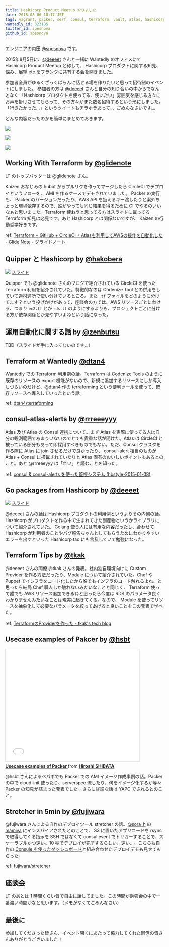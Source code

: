 ```yaml
---
title: Hashicorp Product Meetup やりました
date: 2015-08-06 10:17 JST
tags: vagrant, packer, serf, consul, terraform, vault, atlas, hashicorp
wantedly_id: 323185
twitter_id: spesnova
github_id: spesnova
---
```


エンジニアの内田 [@spesnova](https://twitter.com/spesnova) です。

2015年8月5日に、[@deeeet](https://twitter.com/deeeet) さんと一緒に Wantedly のオフィスにて Hashicorp Product Meetup と称して、
Hashicorp プロダクトに関する知見、悩み、展望 etc をフランクに共有する会を開きました。

参加者全員がゆるくざっくばらんに話せる場を作りたいと思って招待制のイベントにしました。
参加者の方は [@deeeet](https://twitter.com/deeeet) さんと自分の知り合いの中からでなんとなく 「Hashicorp プロダクトを使ってる、使いたい」雰囲気を感じる方々にお声を掛けさせてもらって、その方々がまた数名招待するという形にしました。「行きたかった...」というツイートもチラホラあって、、ごめんなさいです。。

どんな内容だったのかを簡単にまとめておきます。

![](images/2015-08-06/intro.jpg)

![](images/2015-08-06/audience.jpg)

![](images/2015-08-06/lt_schedule.jpg)

## Working With Terraform by [@glidenote](https://twitter.com/glidenote)
LT のトップバッターは [@glidenote](https://twitter.com/glidenote) さん。

<script async class="speakerdeck-embed" data-id="478b6c4c7d75463388488e8ee465672d" data-ratio="1.33333333333333" src="//speakerdeck.com/assets/embed.js"></script>

Kaizen おなじみの hubot からプルリクを作ってマージしたら CircleCI でデプロイというフローを、 AMI を作るケースでデモされていました。
Packer の実行も、 Packer のバージョンだったり、AWS API を扱えるキー渡したりと案外ちょっと環境依存するので、誰がやっても同じ結果を得るために CI でやるのいいなぁと思いました。Terraform 使おうと思ってる方はスライドに載ってる Terraform 知見は必見です。あと Hashicorp とは関係ないですが、 Kaizen の行動哲学好きです。

ref: [Terraform + GitHub + CircleCI + Atlasを利用してAWSの操作を自動化した - Glide Note - グライドノート](http://blog.glidenote.com/blog/2015/02/18/terraform-github-circleci-atlas-aws/)

## Quipper と Hashicorp by [@hakobera](https://twitter.com/hakobera)

[![](images/2015-08-06/hakobera_slide.png)](https://gist.github.com/hakobera/a5ced7653957a6491047)
[スライド](https://gist.github.com/hakobera/a5ced7653957a6491047)

Quipper でも @glidenote さんのブログで紹介されている CircleCI を使った Terraform 利用を紹介されていた。特徴的なのは Codenize Tool との併用をしていて適材適所で使い分けているところ。また `.tf` ファイルをどのように分けてます？という投げかけがあって、座談会の方では、AWS リソースごとにわける、つまり `ec2.tf` とか `rds.tf` のようにするよりも、プロジェクトごとに分ける方が依存関係とか見やすいよねという話になった。

## 運用自動化に関する話 by [@zenbutsu](https://twitter.com/zembutsu)
TBD（スライドが手に入ってないのです。。）

## Terraform at Wantedly [@dtan4](https://twitter.com/dtan4)

<script async class="speakerdeck-embed" data-id="1246047604f0473dbbdd8f47b0912706" data-ratio="1.33333333333333" src="//speakerdeck.com/assets/embed.js"></script>

Wantedly での Terraform 利用例の話。Terraform は Codenize Tools のように既存のリソースの export 機能がないので、新規に追加するリソースにしか導入しづらいのだけど、[@dtan4](https://twitter.com/dtan4) 作の terraforming という便利ツールを使って、既存リソースへ導入していったという話。

ref: [dtan4/terraforming](https://github.com/dtan4/terraforming)

## consul-atlas-alerts by [@rrreeeyyy](https://twitter.com/rrreeeyyy)

<script async class="speakerdeck-embed" data-id="cc1fbf3754674edd9b2079ec29ba0dca" data-ratio="1.77777777777778" src="//speakerdeck.com/assets/embed.js"></script>

Atlas 及び Atlas の Consul 連携について。まず Atlas を実際に使ってる人は自分の観測範囲であまりいないのでとても貴重な話が聞けた。Atlas は CircleCI と被っている部分もあって即採用すべきものでもない。ただ、Consul クラスタを作る際に Atlas に join させるだけで良かったり、 consul-alert 相当のものが Atlas + Consul に搭載されていたりと Atlas 固有のおいしいポイントもあるとのこと。あと @rrreeeyyy は「れい」と読むことを知った。

ref: [consul & consul-alerts を使った監視システム (hbstyle-2015-01-08)](http://www.slideshare.net/rrreeeyyy117/consul-andalertsmonitoring)

## Go packages from Hashicorp by [@deeeet](https://twitter.com/deeeet)

![](images/2015-08-06/deeeet_slide.png)
[スライド](http://go-talks.appspot.com/github.com/tcnksm/talks/2015/08/hashicorp-meetup.slide#1)

@deeeet さんの話は Hashicorp プロダクトの利用例というよりその内側の話。Hashicorp がプロダクトを作る中で生まれてきた副産物というかライブラリについて紹介されていた。
Golang 使う人には有用な内容だったし、合わせて Hashicorp が利用者のことやバグ報告ちゃんとしてもらうためにわかりやすいエラーを出すといった Hashicorp tao にも言及していて勉強になった。

## Terraform Tips by [@tkak](https://speakerdeck.com/tkak/terraform-tips)

<script async class="speakerdeck-embed" data-id="91c928c7b1df430191f8e5955b41b6d7" data-ratio="1.37081659973226" src="//speakerdeck.com/assets/embed.js"></script>

@deeeet さんの同僚 @tkak さんの発表。社内独自環境向けに Custom Provider を作る方法だったり、Module について紹介されていた。Chef や Puppet でインフラをコード化したから誰でもインフラのコード触れるよね、と思ったら結局 Chef 職人しか触れないみたいなことと同じく、 Terraform 使って誰でも AWS リソース追加できるねと思ったら今度は RDS のパラメータ良くわかりませんみたいなことは現実に起きてくる。なので、 Module を使ってリソースを抽象化して必要なパラメータを絞ってあげると良いことをこの発表で学べた。

ref: [TerraformのProviderを作った - tkak's tech blog](http://tkak.hatenablog.com/entry/2014/11/07/074044)

## Usecase examples of Pakcer by [@hsbt](https://twitter.com/hsbt)

<iframe src="//www.slideshare.net/slideshow/embed_code/key/fTgmJGwbnqWelu" width="425" height="355" frameborder="0" marginwidth="0" marginheight="0" scrolling="no" style="border:1px solid #CCC; border-width:1px; margin-bottom:5px; max-width: 100%;" allowfullscreen> </iframe> <div style="margin-bottom:5px"> <strong> <a href="//www.slideshare.net/hsbt/20150805-hashicorptalks" title="Usecase examples of Packer " target="_blank">Usecase examples of Packer </a> </strong> from <strong><a href="//www.slideshare.net/hsbt" target="_blank">Hiroshi SHIBATA</a></strong> </div>

@hsbt さんによるペパボでも Packer での AMI イメージ作成事例の話。Packer の中で cloud-init 使ったり、serverspec 流したり、何をイメージ化するか等々 Packer の知見が詰まった発表でした。さらに詳細な話は YAPC でされるとのこと。

## Stretcher in 5min by [@fujiwara](https://twitter.com/fujiwara)

<script async class="speakerdeck-embed" data-id="8d83ac3687ae40c9a68cf7406c1b50e6" data-ratio="1.77777777777778" src="//speakerdeck.com/assets/embed.js"></script>

@fujiwara さんによる自作のデプロイツール stretcher の話。[@sora_h](https://twitter.com/sora_h) の [mamiya](https://github.com/sorah/mamiya) にインスパイアされたとのことで、 S3 に置いたアプリコードを rsync で取得してくる指示を SSH ではなくて consul event でトリガーすることで、スケーラブルかつ速い。10 秒でデプロイが完了するらしい、速い...。こちらも自作の [Consule を使ったダッシュボード](https://github.com/fujiwara/consul-kv-dashboard)と組み合わせたデプロイデモも見せてもらった。

ref: [fujiwara/stretcher](https://github.com/fujiwara/stretcher)

## 座談会
LT のあとは 1 時間くらい皆で自由に話してました。この時間が勉強会の中で一番濃い時間かなと思います。（メモがなくてごめんなさい）

## 最後に
参加してくださった皆さん、イベント開くにあたって協力してくれた同僚の皆さんありがとうございました！

